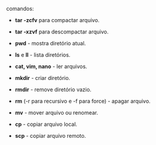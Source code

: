 comandos:

- **tar -zcfv** para compactar arquivo. 
- **tar -xzvf** para descompactar arquivo.

- **pwd** - mostra diretório atual.
- **ls** e **ll** - lista diretórios.
- **cat, vim, nano** - ler arquivos.

- **mkdir** - criar diretório.
- **rmdir** - remove diretório vazio.
- **rm** (-r para recursivo e -f para force) - apagar arquivo.
- **mv** - mover arquivo ou renomear.
- **cp** - copiar arquivo local.
- **scp** - copiar arquivo remoto.

